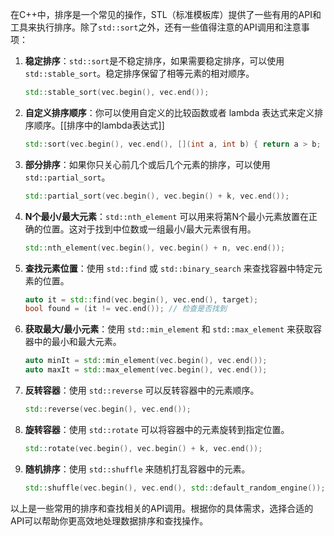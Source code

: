 在C++中，排序是一个常见的操作，STL（标准模板库）提供了一些有用的API和工具来执行排序。除了`std::sort`之外，还有一些值得注意的API调用和注意事项：

1. **稳定排序**：`std::sort`是不稳定排序，如果需要稳定排序，可以使用 `std::stable_sort`。稳定排序保留了相等元素的相对顺序。

   ```cpp
   std::stable_sort(vec.begin(), vec.end());
   ```

2. **自定义排序顺序**：你可以使用自定义的比较函数或者 lambda 表达式来定义排序顺序。[[排序中的lambda表达式]]

   ```cpp
   std::sort(vec.begin(), vec.end(), [](int a, int b) { return a > b; }); // 降序排序
   ```

3. **部分排序**：如果你只关心前几个或后几个元素的排序，可以使用 `std::partial_sort`。

   ```cpp
   std::partial_sort(vec.begin(), vec.begin() + k, vec.end());
   ```

4. **N个最小/最大元素**：`std::nth_element` 可以用来将第N个最小元素放置在正确的位置。这对于找到中位数或一组最小/最大元素很有用。

   ```cpp
   std::nth_element(vec.begin(), vec.begin() + n, vec.end());
   ```

5. **查找元素位置**：使用 `std::find` 或 `std::binary_search` 来查找容器中特定元素的位置。

   ```cpp
   auto it = std::find(vec.begin(), vec.end(), target);
   bool found = (it != vec.end()); // 检查是否找到
   ```

6. **获取最大/最小元素**：使用 `std::min_element` 和 `std::max_element` 来获取容器中的最小和最大元素。

   ```cpp
   auto minIt = std::min_element(vec.begin(), vec.end());
   auto maxIt = std::max_element(vec.begin(), vec.end());
   ```

7. **反转容器**：使用 `std::reverse` 可以反转容器中的元素顺序。

   ```cpp
   std::reverse(vec.begin(), vec.end());
   ```

8. **旋转容器**：使用 `std::rotate` 可以将容器中的元素旋转到指定位置。

   ```cpp
   std::rotate(vec.begin(), vec.begin() + k, vec.end());
   ```

9. **随机排序**：使用 `std::shuffle` 来随机打乱容器中的元素。

   ```cpp
   std::shuffle(vec.begin(), vec.end(), std::default_random_engine());
   ```

以上是一些常用的排序和查找相关的API调用。根据你的具体需求，选择合适的API可以帮助你更高效地处理数据排序和查找操作。
